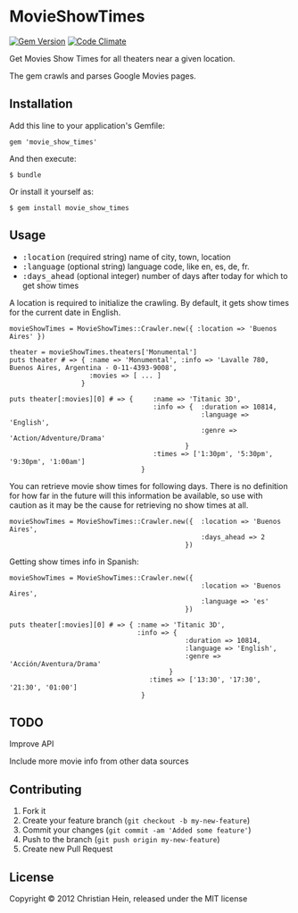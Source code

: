# MovieShowTimes

[![Gem Version](https://badge.fury.io/rb/movie_show_times.png)](http://badge.fury.io/rb/movie_show_times)
[![Code Climate](https://codeclimate.com/github/chrishein/movie_show_times.png)](https://codeclimate.com/github/chrishein/movie_show_times)

Get Movies Show Times for all theaters near a given location.

The gem crawls and parses Google Movies pages.

## Installation

Add this line to your application's Gemfile:

    gem 'movie_show_times'

And then execute:

    $ bundle

Or install it yourself as:

    $ gem install movie_show_times

## Usage

* <tt>:location</tt> (required string) name of city, town, location
* <tt>:language</tt> (optional string) language code, like en, es, de, fr.
* <tt>:days\_ahead</tt> (optional integer) number of days after today for which to get show times

A location is required to initialize the crawling. By default, it gets show times for the current date in English.

    movieShowTimes = MovieShowTimes::Crawler.new({ :location => 'Buenos Aires' })

    theater = movieShowTimes.theaters['Monumental']
    puts theater # => { :name => 'Monumental', :info => 'Lavalle 780, Buenos Aires, Argentina - 0-11-4393-9008',
                        :movies => [ ... ]
                      }

    puts theater[:movies][0] # => {		:name => 'Titanic 3D', 
                                       	:info => { 	:duration => 10814, 
													:language => 'English', 
													:genre => 'Action/Adventure/Drama'
												}
                                       	:times => ['1:30pm', '5:30pm', '9:30pm', '1:00am']
                                     }


You can retrieve movie show times for following days. There is no definition for how far in the future will this information be available, so use with caution as it may be the cause for retrieving no show times at all.

    movieShowTimes = MovieShowTimes::Crawler.new({ 	:location => 'Buenos Aires',
													:days_ahead => 2
 												})

Getting show times info in Spanish:

    movieShowTimes = MovieShowTimes::Crawler.new({ 
													:location => 'Buenos Aires',
													:language => 'es'
												})
												
	puts theater[:movies][0] # => { :name => 'Titanic 3D', 
                                    :info => {
												:duration => 10814, 
												:language => 'English', 
												:genre => 'Acción/Aventura/Drama'
											}
                                       :times => ['13:30', '17:30', '21:30', '01:00']
                                     }								

## TODO

Improve API

Include more movie info from other data sources

## Contributing

1. Fork it
2. Create your feature branch (`git checkout -b my-new-feature`)
3. Commit your changes (`git commit -am 'Added some feature'`)
4. Push to the branch (`git push origin my-new-feature`)
5. Create new Pull Request

## License

Copyright © 2012 Christian Hein, released under the MIT license
